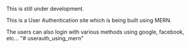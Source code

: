 This is still under development.

This is a User Authentication site which is being built using MERN.

The users can also login with various methods using google, facebook, etc...
"# userauth_using_mern" 
